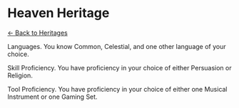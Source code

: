 # Heaven Heritage

[<- Back to Heritages](./index.md)



Languages. You know Common, Celestial, and one other language of your choice.

Skill Proficiency. You have proficiency in your choice of either Persuasion or Religion.

Tool Proficiency. You have proficiency in your choice of either one Musical Instrument or one Gaming Set.